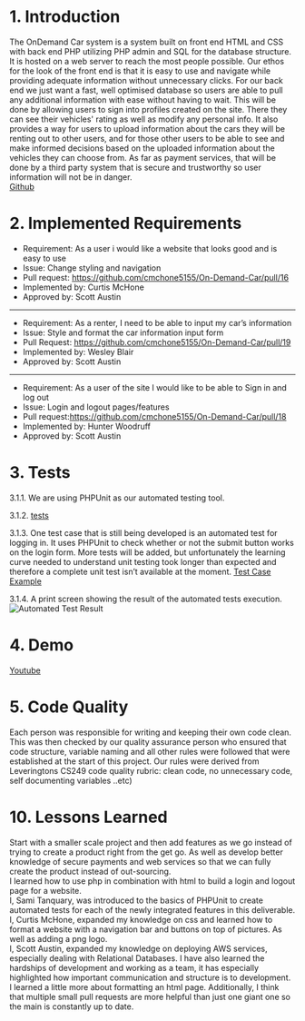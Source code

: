 # 1. Introduction
The OnDemand Car system is a system built on front end HTML and CSS with back end PHP utilizing PHP admin and SQL for the database structure. It is hosted on a web server to reach the most people possible. Our ethos for the look of the front end is that it is easy to use and navigate while providing adequate information without unnecessary clicks. For our back end we just want a fast, well optimised database so users are able to pull any additional information with ease without having to wait. This will be done by allowing users to sign into profiles created on the site. There they can see their vehicles' rating as well as modify any personal info. It also provides a way for users to upload information about the cars they will be renting out to other users, and for those other users to be able to see and make informed decisions based on the uploaded information about the vehicles they can choose from. As far as payment services, that will be done by a third party system that is secure and trustworthy so user information will not be in danger.\
[Github](https://github.com/cmchone5155/On-Demand-Car)
# 2. Implemented Requirements
* Requirement: As a user i would like a website that looks good and is easy to use
* Issue: Change styling and navigation
* Pull request: https://github.com/cmchone5155/On-Demand-Car/pull/16 
* Implemented by: Curtis McHone
* Approved by: Scott Austin
---------------------------------------------------------------------------------------------------------------------------------------------------------------------------------
* Requirement: As a renter, I need to be able to input my car’s information
* Issue: Style and format the car information input form
* Pull Request: https://github.com/cmchone5155/On-Demand-Car/pull/19 
* Implemented by: Wesley Blair 
* Approved by: Scott Austin
---------------------------------------------------------------------------------------------------------------------------------------------------------------------------------
* Requirement: As a user of the site I would like to be able to Sign in and log out
* Issue: Login and logout pages/features
* Pull request:https://github.com/cmchone5155/On-Demand-Car/pull/18  
* Implemented by: Hunter Woodruff
* Approved by: Scott Austin

# 3. Tests
3.1.1. We are using PHPUnit as our automated testing tool.

3.1.2. [tests](https://github.com/cmchone5155/On-Demand-Car/tree/main/tests)

3.1.3. One test case that is still being developed is an automated test for logging in. It uses PHPUnit to check whether or not the submit button works on the login form. More tests will be added, but unfortunately the learning curve needed to understand unit testing took longer than expected and therefore a complete unit test isn’t available at the moment.
[Test Case Example](https://github.com/cmchone5155/On-Demand-Car/blob/main/tests/LoginTest.php)

3.1.4. A print screen showing the result of the automated tests execution.
 ![Automated Test Result](https://user-images.githubusercontent.com/89813101/142816355-54784a3f-b5e2-496c-9a2d-7b0665b97008.png)


# 4. Demo
[Youtube](https://www.youtube.com/watch?v=MxWxzQJ7HXE&ab_channel=HunterWoodruff)
# 5. Code Quality
Each person was responsible for writing and keeping their own code clean. This was then checked by our quality assurance person who ensured that code structure, variable naming and all other rules were followed that were established at the start of this project. Our rules were derived from Leveringtons CS249 code quality rubric: clean code, no unnecessary code, self documenting variables ..etc)
# 10. Lessons Learned
Start with a smaller scale project and then add features as we go instead of trying to create a product right from the get go. As well as develop better knowledge of secure payments and web services so that we can fully create the product instead of out-sourcing.\
I learned how to use php in combination with html to build a login and logout page for a website.\
I, Sami Tanquary, was introduced to the basics of PHPUnit to create automated tests for each of the newly integrated features in this deliverable.
I, Curtis McHone, expanded my knowledge on css and learned how to format a website with a navigation bar and buttons on top of pictures. As well as adding a png logo.\
I, Scott Austin, expanded my knowledge on deploying AWS services, especially dealing with Relational Databases. I have also learned the hardships of development and working as a team, it has especially highlighted how important communication and structure is to development.\
I learned a little more about formatting an html page. Additionally, I think that multiple small pull requests are more helpful than just one giant one so the main is constantly up to date.



